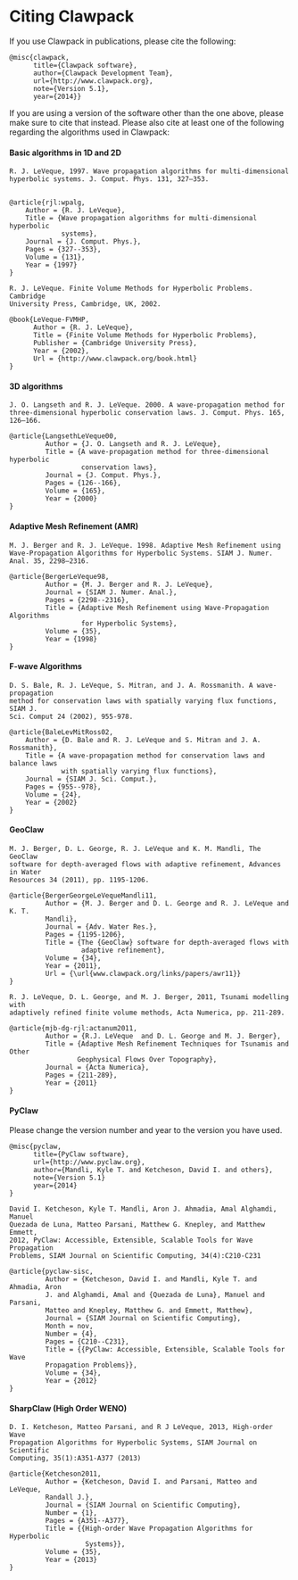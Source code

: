 # Citing Clawpack

If you use Clawpack in publications, please cite the following:

    @misc{clawpack,
          title={Clawpack software}, 
          author={Clawpack Development Team}, 
          url={http://www.clawpack.org}, 
          note={Version 5.1},
          year={2014}}

If you are using a version of the software other than the one above, please make
sure to cite that instead.  Please also cite at least one of the following 
regarding the algorithms used in Clawpack:


#### Basic algorithms in 1D and 2D

    R. J. LeVeque, 1997. Wave propagation algorithms for multi-dimensional 
    hyperbolic systems. J. Comput. Phys. 131, 327–353.


    @article{rjl:wpalg,
        Author = {R. J. LeVeque},
        Title = {Wave propagation algorithms for multi-dimensional hyperbolic 
                 systems},
        Journal = {J. Comput. Phys.},
        Pages = {327--353},
        Volume = {131},
        Year = {1997}
    }

    R. J. LeVeque. Finite Volume Methods for Hyperbolic Problems. Cambridge 
    University Press, Cambridge, UK, 2002.

    @book{LeVeque-FVMHP,
          Author = {R. J. LeVeque},
          Title = {Finite Volume Methods for Hyperbolic Problems},
          Publisher = {Cambridge University Press},
          Year = {2002},
          Url = {http://www.clawpack.org/book.html}
    }

#### 3D algorithms
    
    J. O. Langseth and R. J. LeVeque. 2000. A wave-propagation method for 
    three-dimensional hyperbolic conservation laws. J. Comput. Phys. 165, 
    126–166.
    
    @article{LangsethLeVeque00,
             Author = {J. O. Langseth and R. J. LeVeque},
             Title = {A wave-propagation method for three-dimensional hyperbolic
                      conservation laws},
             Journal = {J. Comput. Phys.},
             Pages = {126--166},
             Volume = {165},
             Year = {2000}
    }

#### Adaptive Mesh Refinement (AMR)

    M. J. Berger and R. J. LeVeque. 1998. Adaptive Mesh Refinement using Wave-Propagation Algorithms for Hyperbolic Systems. SIAM J. Numer. Anal. 35, 2298–2316.

    @article{BergerLeVeque98,
             Author = {M. J. Berger and R. J. LeVeque},
             Journal = {SIAM J. Numer. Anal.},
             Pages = {2298--2316},
             Title = {Adaptive Mesh Refinement using Wave-Propagation Algorithms 
                      for Hyperbolic Systems},
             Volume = {35},
             Year = {1998}
    }
 
#### F-wave Algorithms

    D. S. Bale, R. J. LeVeque, S. Mitran, and J. A. Rossmanith. A wave-propagation 
    method for conservation laws with spatially varying flux functions, SIAM J. 
    Sci. Comput 24 (2002), 955-978.

    @article{BaleLevMitRoss02,
        Author = {D. Bale and R. J. LeVeque and S. Mitran and J. A. Rossmanith},
        Title = {A wave-propagation method for conservation laws and balance laws
                 with spatially varying flux functions},
        Journal = {SIAM J. Sci. Comput.},
        Pages = {955--978},
        Volume = {24},
        Year = {2002}
    }

#### GeoClaw

    M. J. Berger, D. L. George, R. J. LeVeque and K. M. Mandli, The GeoClaw 
    software for depth-averaged flows with adaptive refinement, Advances in Water 
    Resources 34 (2011), pp. 1195-1206.

    @article{BergerGeorgeLeVequeMandli11,
             Author = {M. J. Berger and D. L. George and R. J. LeVeque and K. T.  
             Mandli},
             Journal = {Adv. Water Res.},
             Pages = {1195-1206},
             Title = {The {GeoClaw} software for depth-averaged flows with 
                      adaptive refinement},
             Volume = {34},
             Year = {2011},
             Url = {\url{www.clawpack.org/links/papers/awr11}}
    }

    R. J. LeVeque, D. L. George, and M. J. Berger, 2011, Tsunami modelling with 
    adaptively refined finite volume methods, Acta Numerica, pp. 211-289.

    @article{mjb-dg-rjl:actanum2011,
             Author = {R.J. LeVeque  and D. L. George and M. J. Berger},
             Title = {Adaptive Mesh Refinement Techniques for Tsunamis and Other
                     Geophysical Flows Over Topography},
             Journal = {Acta Numerica},
             Pages = {211-289},
             Year = {2011}
    }

#### PyClaw

Please change the version number and year to the version you have used.

    @misc{pyclaw,
          title={PyClaw software}, 
          url={http://www.pyclaw.org}, 
          author={Mandli, Kyle T. and Ketcheson, David I. and others}, 
          note={Version 5.1}
          year={2014}
    }

    David I. Ketcheson, Kyle T. Mandli, Aron J. Ahmadia, Amal Alghamdi, Manuel 
    Quezada de Luna, Matteo Parsani, Matthew G. Knepley, and Matthew Emmett, 
    2012, PyClaw: Accessible, Extensible, Scalable Tools for Wave Propagation 
    Problems, SIAM Journal on Scientific Computing, 34(4):C210-C231

    @article{pyclaw-sisc,
             Author = {Ketcheson, David I. and Mandli, Kyle T. and Ahmadia, Aron 
             J. and Alghamdi, Amal and {Quezada de Luna}, Manuel and Parsani, 
             Matteo and Knepley, Matthew G. and Emmett, Matthew},
             Journal = {SIAM Journal on Scientific Computing},
             Month = nov,
             Number = {4},
             Pages = {C210--C231},
             Title = {{PyClaw: Accessible, Extensible, Scalable Tools for Wave    
             Propagation Problems}},
             Volume = {34},
             Year = {2012}
    }

#### SharpClaw (High Order WENO)

    D. I. Ketcheson, Matteo Parsani, and R J LeVeque, 2013, High-order Wave 
    Propagation Algorithms for Hyperbolic Systems, SIAM Journal on Scientific 
    Computing, 35(1):A351-A377 (2013)

    @article{Ketcheson2011,
             Author = {Ketcheson, David I. and Parsani, Matteo and LeVeque,
             Randall J.},
             Journal = {SIAM Journal on Scientific Computing},
             Number = {1},
             Pages = {A351--A377},
             Title = {{High-order Wave Propagation Algorithms for Hyperbolic  
                       Systems}},
             Volume = {35},
             Year = {2013}
    }
